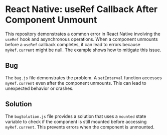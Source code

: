 # React Native: useRef Callback After Component Unmount

This repository demonstrates a common error in React Native involving the `useRef` hook and asynchronous operations.  When a component unmounts before a `useRef` callback completes, it can lead to errors because `myRef.current` might be null.  The example shows how to mitigate this issue.

## Bug

The `bug.js` file demonstrates the problem.  A `setInterval` function accesses `myRef.current` even after the component unmounts.  This can lead to unexpected behavior or crashes.

## Solution

The `bugSolution.js` file provides a solution that uses a `mounted` state variable to check if the component is still mounted before accessing `myRef.current`. This prevents errors when the component is unmounted.